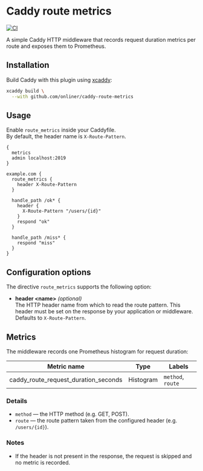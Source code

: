 # Caddy route metrics

[![CI](https://github.com/onliner/caddy-route-metrics/actions/workflows/ci.yml/badge.svg)](https://github.com/onliner/caddy-route-metrics/actions/workflows/ci.yml)

A simple Caddy HTTP middleware that records request duration metrics per route and exposes them to Prometheus.

## Installation

Build Caddy with this plugin using [xcaddy](https://github.com/caddyserver/xcaddy):

```bash
xcaddy build \
  --with github.com/onliner/caddy-route-metrics
```

## Usage

Enable `route_metrics` inside your Caddyfile.  
By default, the header name is `X-Route-Pattern`.

```caddy
{
  metrics
  admin localhost:2019
}

example.com {
  route_metrics {
    header X-Route-Pattern
  }

  handle_path /ok* {
    header {
      X-Route-Pattern "/users/{id}"
    }
    respond "ok"
  }

  handle_path /miss* {
    respond "miss"
  }
}
```

## Configuration options

The directive `route_metrics` supports the following option:

- **header &lt;name&gt;** *(optional)*  
  The HTTP header name from which to read the route pattern. This header must be set on the response by your application or middleware.  
  Defaults to `X-Route-Pattern`.

## Metrics

The middleware records one Prometheus histogram for request duration:

| Metric name                          | Type       | Labels                 |
|--------------------------------------|------------|------------------------|
| caddy_route_request_duration_seconds | Histogram  | `method`, `route`      |

### Details

- `method` — the HTTP method (e.g. GET, POST).  
- `route` — the route pattern taken from the configured header (e.g. `/users/{id}`).  

### Notes

- If the header is not present in the response, the request is skipped and no metric is recorded.  
